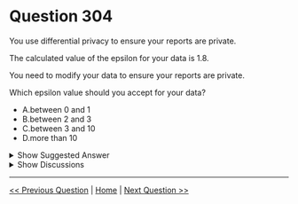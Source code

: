 # Question 304

You use differential privacy to ensure your reports are private.

The calculated value of the epsilon for your data is 1.8.

You need to modify your data to ensure your reports are private.

Which epsilon value should you accept for your data?

- A.between 0 and 1
- B.between 2 and 3
- C.between 3 and 10
- D.more than 10

<details>
  <summary>Show Suggested Answer</summary>

<strong>A</strong><br>

</details>

<details>
  <summary>Show Discussions</summary>

<blockquote><p><strong>Tommo565</strong> <code>(Thu 21 Sep 2023 13:55)</code> - <em>Upvotes: 5</em></p><p>Correct</p></blockquote>
<blockquote><p><strong>evangelist</strong> <code>(Sun 08 Dec 2024 09:10)</code> - <em>Upvotes: 1</em></p><p>Between 0 and 1: Strong privacy guarantees.
Between 2 and 3: Moderate privacy guarantees. 
Between 3 and 10: Weaker privacy guarantees. 
More than 10: Very weak privacy guarantees.</p></blockquote>
<blockquote><p><strong>GHill1982</strong> <code>(Fri 12 Jul 2024 19:04)</code> - <em>Upvotes: 1</em></p><p>The lower the value of epsilon, the more each individual’s privacy is protected. The higher the epsilon, the more accurate the data analysis—but the less privacy is preserved.</p></blockquote>

</details>

---

[<< Previous Question](question_303.md) | [Home](../index.md) | [Next Question >>](question_305.md)
